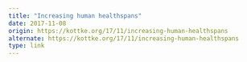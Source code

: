 ```yaml
---
title: "Increasing human healthspans"
date: 2017-11-08
origin: https://kottke.org/17/11/increasing-human-healthspans
alternate: https://kottke.org/17/11/increasing-human-healthspans
type: link
---
```


